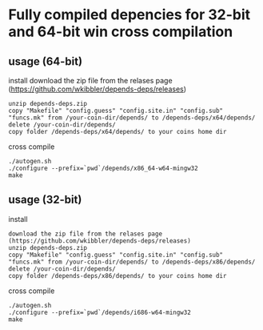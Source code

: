 Fully compiled depencies for 32-bit and 64-bit win cross compilation
========================================================================

usage (64-bit)
---------------
install
download the zip file from the relases page (https://github.com/wkibbler/depends-deps/releases)
```bashl
unzip depends-deps.zip
copy "Makefile" "config.guess" "config.site.in" "config.sub" "funcs.mk" from /your-coin-dir/depends/ to /depends-deps/x64/depends/
delete /your-coin-dir/depends/
copy folder /depends-deps/x64/depends/ to your coins home dir
```
cross compile
```bashl
./autogen.sh
./configure --prefix=`pwd`/depends/x86_64-w64-mingw32
make
```

usage (32-bit)
---------------
install 
```bashl
download the zip file from the relases page (https://github.com/wkibbler/depends-deps/releases)
unzip depends-deps.zip
copy "Makefile" "config.guess" "config.site.in" "config.sub" "funcs.mk" from /your-coin-dir/depends/ to /depends-deps/x86/depends/
delete /your-coin-dir/depends/
copy folder /depends-deps/x86/depends/ to your coins home dir
```
cross compile
```bashl
./autogen.sh
./configure --prefix=`pwd`/depends/i686-w64-mingw32
make
```


